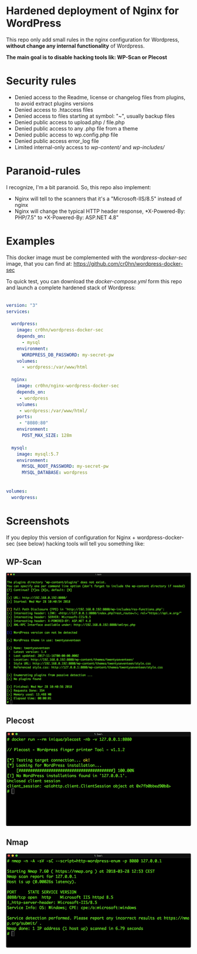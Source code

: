 # Hardened deployment of Nginx for WordPress

This repo only add small rules in the nginx configuration for Wordpress, **without change any internal functionality** of Wordpress.

**The main goal is to disable hacking tools lik: WP-Scan or Plecost** 

# Security rules

- Denied access to the Readme, license or changelog files from plugins, to avoid extract plugins versions
- Denied access to .htaccess files
- Denied access to files starting at symbol: "~", usually backup files
- Denied public access to upload.php / file.php
- Denied public access to any .php file from a theme
- Denied public access to wp.config.php file  
- Denied public access error_log file  
- Limited internal-only access to *wp-content/* and *wp-includes/*

# Paranoid-rules

I recognize, I'm a bit paranoid. So, this repo also implement:

- Nginx will tell to the scanners that it's a "Microsoft-IIS/8.5" instead of nginx
- Nginx will change the typical HTTP header response, *X-Powered-By: PHP/7.5" to *X-Powered-By: ASP.NET 4.8"
  
  
# Examples

This docker image must be complemented with the *wordpress-docker-sec* image, that you can find at: https://github.com/cr0hn/wordpress-docker-sec

To quick test, you can download the *docker-compose.yml* form this repo and launch a complete hardened stack of Wordpress:

```yaml

version: "3"
services:

  wordpress:
    image: cr0hn/wordpress-docker-sec
    depends_on:
      - mysql
    environment:
      WORDPRESS_DB_PASSWORD: my-secret-pw
    volumes:
      - wordpress:/var/www/html

  nginx:
    image: cr0hn/nginx-wordpress-docker-sec
    depends_on:
     - wordpress
    volumes:
     - wordpress:/var/www/html/
    ports:
     - "8080:80"
    environment:
      POST_MAX_SIZE: 128m

  mysql:
    image: mysql:5.7
    environment:
      MYSQL_ROOT_PASSWORD: my-secret-pw
      MYSQL_DATABASE: wordpress


volumes:
  wordpress:
```

# Screenshots

If you deploy this version of configuration for Nginx + wordpress-docker-sec (see below) hacking tools will tell you something like:

## WP-Scan

![WP-SCan](screenshots/wp-scan.jpg)

## Plecost

![Plecost](screenshots/plecost.jpg)

## Nmap

![Nmap](screenshots/nmap.jpg)
